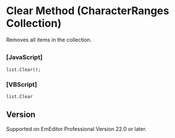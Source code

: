 # Clear Method (CharacterRanges Collection)

Removes all items in the collection.

## 

### \[JavaScript\]

```
list.Clear();
```

### \[VBScript\]

```
list.Clear
```

## Version

Supported on EmEditor Professional Version 22.0 or later.
